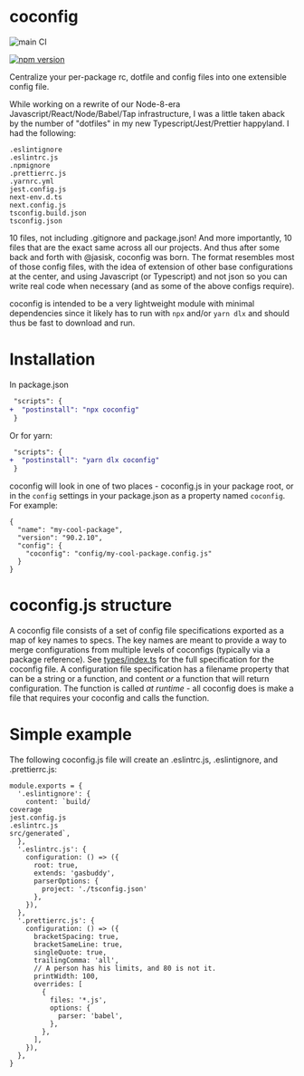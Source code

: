 # coconfig

![main CI](https://github.com/gas-buddy/coconfig/actions/workflows/nodejs.yml/badge.svg)

[![npm version](https://badge.fury.io/js/@gasbuddy%2Fcoconfig.svg)](https://badge.fury.io/js/@gasbuddy%2Fcoconfig)

Centralize your per-package rc, dotfile and config files into one extensible config file.

While working on a rewrite of our Node-8-era Javascript/React/Node/Babel/Tap infrastructure, I was a little taken aback by the number of "dotfiles" in my new Typescript/Jest/Prettier happyland. I had the following:

```
.eslintignore
.eslintrc.js
.npmignore
.prettierrc.js
.yarnrc.yml
jest.config.js
next-env.d.ts
next.config.js
tsconfig.build.json
tsconfig.json
```

10 files, not including .gitignore and package.json! And more importantly, 10 files that are the exact same across all our projects. And thus after some back and forth with @jasisk, coconfig was born. The format resembles most of those config files, with the idea of extension of other base configurations at the center, and using Javascript (or Typescript) and not json so you can write real code when necessary (and as some of the above configs require).

coconfig is intended to be a very lightweight module with minimal dependencies since it likely has to run with `npx` and/or `yarn dlx` and should thus be fast to download and run.

# Installation

In package.json

```diff
 "scripts": {
+  "postinstall": "npx coconfig"
 }
```

Or for yarn:

```diff
 "scripts": {
+  "postinstall": "yarn dlx coconfig"
 }
```

coconfig will look in one of two places - coconfig.js in your package root, or in the `config` settings in your package.json as a property named `coconfig`. For example:

```
{
  "name": "my-cool-package",
  "version": "90.2.10",
  "config": {
    "coconfig": "config/my-cool-package.config.js"
  }
}
```

# coconfig.js structure
A coconfig file consists of a set of config file specifications exported as a map of key names to specs. The key names are meant to provide a way to merge configurations from multiple levels of coconfigs (typically via a package reference). See [types/index.ts](src/types/index.ts) for the full specification for the coconfig file. A configuration file specification has a filename property that can be a string or a function, and content *or* a function that will return configuration. The function is called *at runtime* - all coconfig does is make a file that requires
your coconfig and calls the function.

# Simple example
The following coconfig.js file will create an .eslintrc.js, .eslintignore, and .prettierrc.js:

```
module.exports = {
  '.eslintignore': {
    content: `build/
coverage
jest.config.js
.eslintrc.js
src/generated`,
  },
  '.eslintrc.js': {
    configuration: () => ({
      root: true,
      extends: 'gasbuddy',
      parserOptions: {
        project: './tsconfig.json'
      },
    }),
  },
  '.prettierrc.js': {
    configuration: () => ({
      bracketSpacing: true,
      bracketSameLine: true,
      singleQuote: true,
      trailingComma: 'all',
      // A person has his limits, and 80 is not it.
      printWidth: 100,
      overrides: [
        {
          files: '*.js',
          options: {
            parser: 'babel',
          },
        },
      ],
    }),
  },
}
```